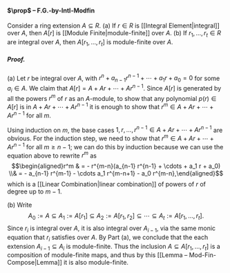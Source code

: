 #### $\prop$ – F.G.-by-Intl-Modfin
Consider a ring extension $A\subseteq R$. 
(a) If $r \in R$ is [[Integral Element|integral]] over $A$, then $A[r]$ is [[Module Finite|module-finite]] over $A$.
(b) If $r_1,\dots,r_t \in R$ are integral over $A$, then $A[r_1,\dots,r_t]$ is module-finite over $A$.

##### *Proof.*
(a) Let $r$ be integral over $A$, with $r^n + a_{n-1} r^{n-1} + \cdots + a_1 r + a_0 = 0$ for some $a_i \in A$. We claim that $A[r] = A + Ar + \cdots + A r^{n-1}$. Since $A[r]$ is generated by all the powers $r^m$ of $r$ as an $A$-module, to show that any polynomial $p(r) \in A[r]$ is in $A + Ar + \cdots + A r^{n-1}$ it is enough to show that $r^m \in A + Ar + \cdots + A r^{n-1}$ for all $m$. 

Using induction on $m$, the base cases $1, r, \ldots, r^{n-1} \in A + Ar + \cdots + A r^{n-1}$ are obvious. For the induction step, we need to show that $r^m \in A + Ar + \cdots + A r^{n-1}$ for all $m \geqslant n-1$; we can do this by induction because we can use the equation above to rewrite $r^m$ as $$\begin{aligned}r^m & = - r^{m-n}(a_{n-1} r^{n-1} + \cdots + a_1 r + a_0) \\& = - a_{n-1} r^{m-1} - \cdots a_1 r^{m-n+1} - a_0 r^{m-n},\end{aligned}$$ which is a [[Linear Combination|linear combination]] of powers of $r$ of degree up to $m-1$.

(b) Write $$A_0 :=  A \subseteq A_1 :=  A[r_1] \subseteq A_2 :=  A[r_1,r_2] \subseteq \cdots \subseteq A_t :=  A[r_1,\dots,r_t].$$Since $r_i$ is integral over $A$, it is also integral over $A_{i-1}$, via the same monic equation that $r_i$ satisfies over $A$. By Part (a), we conclude that the each extension $A_{i-1} \subseteq A_i$ is module-finite. Thus the inclusion $A \subseteq A[r_1,\dots,r_t]$ is a composition of module-finite maps, and thus by this [[Lemma – Mod-Fin-Compose|Lemma]] it is also module-finite.